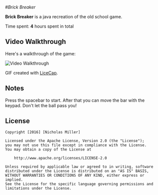 #*Brick Breaker*

**Brick Breaker** is a java recreation of the old school game.

Time spent: **4** hours spent in total

## Video Walkthrough 

Here's a walkthrough of the game:

<img src='http://i.imgur.com/GBkuHyt.gif' title='Video Walkthrough' width='' alt='Video Walkthrough' />

GIF created with [LiceCap](http://www.cockos.com/licecap/).

## Notes

Press the spacebar to start. After that you can move the bar with the keypad.
Don't let the ball pass you!

## License

    Copyright [2016] [Nicholas Miller]

    Licensed under the Apache License, Version 2.0 (the "License");
    you may not use this file except in compliance with the License.
    You may obtain a copy of the License at

        http://www.apache.org/licenses/LICENSE-2.0

    Unless required by applicable law or agreed to in writing, software
    distributed under the License is distributed on an "AS IS" BASIS,
    WITHOUT WARRANTIES OR CONDITIONS OF ANY KIND, either express or implied.
    See the License for the specific language governing permissions and
    limitations under the License.
